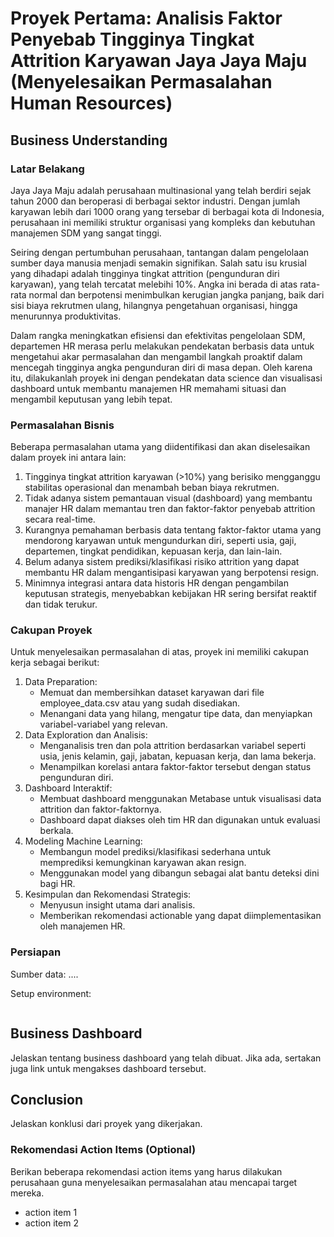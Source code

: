 # Proyek Pertama: Analisis Faktor Penyebab Tingginya Tingkat Attrition Karyawan Jaya Jaya Maju (Menyelesaikan Permasalahan Human Resources)

## Business Understanding

### Latar Belakang

Jaya Jaya Maju adalah perusahaan multinasional yang telah berdiri sejak tahun 2000 dan beroperasi di berbagai sektor industri. Dengan jumlah karyawan lebih dari 1000 orang yang tersebar di berbagai kota di Indonesia, perusahaan ini memiliki struktur organisasi yang kompleks dan kebutuhan manajemen SDM yang sangat tinggi.

Seiring dengan pertumbuhan perusahaan, tantangan dalam pengelolaan sumber daya manusia menjadi semakin signifikan. Salah satu isu krusial yang dihadapi adalah tingginya tingkat attrition (pengunduran diri karyawan), yang telah tercatat melebihi 10%. Angka ini berada di atas rata-rata normal dan berpotensi menimbulkan kerugian jangka panjang, baik dari sisi biaya rekrutmen ulang, hilangnya pengetahuan organisasi, hingga menurunnya produktivitas.

Dalam rangka meningkatkan efisiensi dan efektivitas pengelolaan SDM, departemen HR merasa perlu melakukan pendekatan berbasis data untuk mengetahui akar permasalahan dan mengambil langkah proaktif dalam mencegah tingginya angka pengunduran diri di masa depan. Oleh karena itu, dilakukanlah proyek ini dengan pendekatan data science dan visualisasi dashboard untuk membantu manajemen HR memahami situasi dan mengambil keputusan yang lebih tepat.

### Permasalahan Bisnis

Beberapa permasalahan utama yang diidentifikasi dan akan diselesaikan dalam proyek ini antara lain:

1. Tingginya tingkat attrition karyawan (>10%) yang berisiko mengganggu stabilitas operasional dan menambah beban biaya rekrutmen.
2. Tidak adanya sistem pemantauan visual (dashboard) yang membantu manajer HR dalam memantau tren dan faktor-faktor penyebab attrition secara real-time.
3. Kurangnya pemahaman berbasis data tentang faktor-faktor utama yang mendorong karyawan untuk mengundurkan diri, seperti usia, gaji, departemen, tingkat pendidikan, kepuasan kerja, dan lain-lain.
4. Belum adanya sistem prediksi/klasifikasi risiko attrition yang dapat membantu HR dalam mengantisipasi karyawan yang berpotensi resign.
5. Minimnya integrasi antara data historis HR dengan pengambilan keputusan strategis, menyebabkan kebijakan HR sering bersifat reaktif dan tidak terukur.

### Cakupan Proyek

Untuk menyelesaikan permasalahan di atas, proyek ini memiliki cakupan kerja sebagai berikut:

1. Data Preparation:
   - Memuat dan membersihkan dataset karyawan dari file employee_data.csv atau yang sudah disediakan.
   - Menangani data yang hilang, mengatur tipe data, dan menyiapkan variabel-variabel yang relevan.
2. Data Exploration dan Analisis:
   - Menganalisis tren dan pola attrition berdasarkan variabel seperti usia, jenis kelamin, gaji, jabatan, kepuasan kerja, dan lama bekerja.
   - Menampilkan korelasi antara faktor-faktor tersebut dengan status pengunduran diri.
3. Dashboard Interaktif:
   - Membuat dashboard menggunakan Metabase untuk visualisasi data attrition dan faktor-faktornya.
   - Dashboard dapat diakses oleh tim HR dan digunakan untuk evaluasi berkala.
4. Modeling Machine Learning:
   - Membangun model prediksi/klasifikasi sederhana untuk memprediksi kemungkinan karyawan akan resign.
   - Menggunakan model yang dibangun sebagai alat bantu deteksi dini bagi HR.
5. Kesimpulan dan Rekomendasi Strategis:
   - Menyusun insight utama dari analisis.
   - Memberikan rekomendasi actionable yang dapat diimplementasikan oleh manajemen HR.

### Persiapan

Sumber data: ....

Setup environment:

```bash

```

## Business Dashboard

Jelaskan tentang business dashboard yang telah dibuat. Jika ada, sertakan juga link untuk mengakses dashboard tersebut.

## Conclusion

Jelaskan konklusi dari proyek yang dikerjakan.

### Rekomendasi Action Items (Optional)

Berikan beberapa rekomendasi action items yang harus dilakukan perusahaan guna menyelesaikan permasalahan atau mencapai target mereka.

- action item 1
- action item 2
